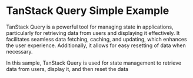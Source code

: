 # TanStack Query Simple Example

TanStack Query is a powerful tool for managing state in applications, particularly for retrieving data from users and displaying it effectively. It facilitates seamless data fetching, caching, and updating, which enhances the user experience. Additionally, it allows for easy resetting of data when necessary.

In this sample, TanStack Query is used for state management to retrieve data from users, display it, and then reset the data
